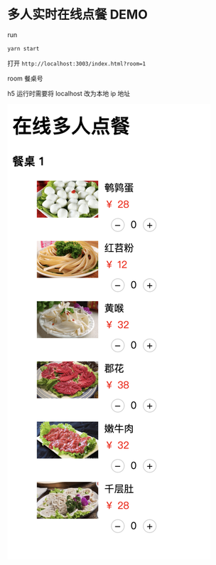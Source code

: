# 多人实时在线点餐 DEMO

run

```javascript
yarn start
```

打开 `http://localhost:3003/index.html?room=1`

room 餐桌号

h5 运行时需要将 localhost 改为本地 ip 地址

![示例图](./multi-food-order.png)
